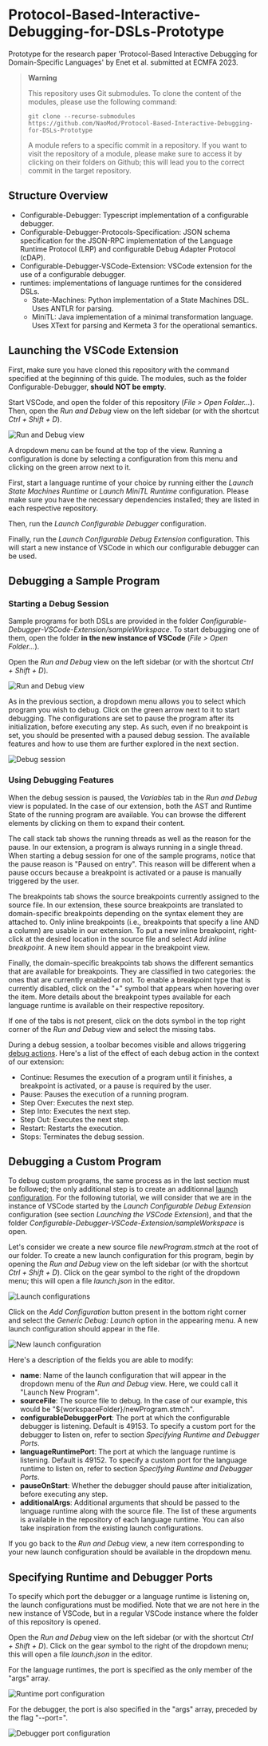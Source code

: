 # Protocol-Based-Interactive-Debugging-for-DSLs-Prototype
Prototype for the research paper 'Protocol-Based Interactive Debugging for Domain-Specific Languages' by Enet et al. submitted at ECMFA 2023.

> **Warning**
> 
> This repository uses Git submodules.
> To clone the content of the modules, please use the following command:
> 
> `git clone --recurse-submodules https://github.com/NaoMod/Protocol-Based-Interactive-Debugging-for-DSLs-Prototype`
>
> A module refers to a specific commit in a repository. If you want to visit the repository of a module, please make sure to access it by clicking on their folders on Github; this will lead you to the correct commit in the target repository.


## Structure Overview

- Configurable-Debugger: Typescript implementation of a configurable debugger.
- Configurable-Debugger-Protocols-Specification: JSON schema specification for the JSON-RPC implementation of the Language Runtime Protocol (LRP) and configurable Debug Adapter Protocol (cDAP).
- Configurable-Debugger-VSCode-Extension: VSCode extension for the use of a configurable debugger.
- runtimes: implementations of language runtimes for the considered DSLs.
  - State-Machines: Python implementation of a State Machines DSL. Uses ANTLR for parsing.
  - MiniTL: Java implementation of a minimal transformation language. Uses XText for parsing and Kermeta 3 for the operational semantics.

## Launching the VSCode Extension

First, make sure you have cloned this repository with the command specified at the beginning of this guide. The modules, such as the folder Configurable-Debugger, **should NOT be empty**.

Start VSCode, and open the folder of this repository (*File > Open Folder...*). Then, open the *Run and Debug* view on the left sidebar (or with the shortcut *Ctrl + Shift + D*).

![Run and Debug view](images/debug_view.png)

A dropdown menu can be found at the top of the view. Running a configuration is done by selecting a configuration from this menu and clicking on the green arrow next to it.

First, start a language runtime of your choice by running either the *Launch State Machines Runtime* or *Launch MiniTL Runtime* configuration. Please make sure you have the necessary dependencies installed; they are listed in each respective repository.

Then, run the *Launch Configurable Debugger* configuration.

Finally, run the *Launch Configurable Debug Extension* configuration. This will start a new instance of VSCode in which our configurable debugger can be used.


## Debugging a Sample Program

### Starting a Debug Session

Sample programs for both DSLs are provided in the folder *Configurable-Debugger-VSCode-Extension/sampleWorkspace*. To start debugging one of them, open the folder **in the new instance of VSCode** (*File > Open Folder...*).

Open the *Run and Debug* view on the left sidebar (or with the shortcut *Ctrl + Shift + D*).

![Run and Debug view](images/configurable_debug_view.png)

As in the previous section, a dropdown menu allows you to select which program you wish to debug. Click on the green arrow next to it to start debugging. The configurations are set to pause the program after its initialization, before executing any step. As such, even if no breakpoint is set, you should be presented with a paused debug session. The available features and how to use them are further explored in the next section.

![Debug session](images/debug_session_annotated.png)


### Using Debugging Features

When the debug session is paused, the *Variables* tab in the *Run and Debug* view is populated. In the case of our extension, both the AST and Runtime State of the running program are available. You can browse the different elements by clicking on them to expand their content.

The call stack tab shows the running threads as well as the reason for the pause. In our extension, a program is always running in a single thread. When starting a debug session for one of the sample programs, notice that the pause reason is "Paused on entry". This reason will be different when a pause occurs because a breakpoint is activated or a pause is manually triggered by the user.

The breakpoints tab shows the source breakpoints currently assigned to the source file. In our extension, these source breakpoints are translated to domain-specific breakpoints depending on the syntax element they are attached to. Only inline breakpoints (i.e., breakpoints that specify a line AND a column) are usable in our extension. To put a new inline breakpoint, right-click at the desired location in the source file and select *Add inline breakpoint*. A new item should appear in the breakpoint view.

Finally, the domain-specific breakpoints tab shows the different semantics that are available for breakpoints. They are classified in two categories: the ones that are currently enabled or not. To enable a breakpoint type that is currently disabled, click on the "+" symbol that appears when hovering over the item. More details about the breakpoint types available for each language runtime is available on their respective repository.

If one of the tabs is not present, click on the dots symbol in the top right corner of the *Run and Debug* view and select the missing tabs.

During a debug session, a toolbar becomes visible and allows triggering [debug actions](https://code.visualstudio.com/Docs/editor/debugging#_debug-actions).
Here's a list of the effect of each debug action in the context of our extension:

- Continue: Resumes the execution of a program until it finishes, a breakpoint is activated, or a pause is required by the user.
- Pause: Pauses the execution of a running program.
- Step Over: Executes the next step.
- Step Into: Executes the next step.
- Step Out: Executes the next step.
- Restart: Restarts the execution.
- Stops: Terminates the debug session.


## Debugging a Custom Program

To debug custom programs, the same process as in the last section must be followed; the only additional step is to create an additionnal [launch configuration](https://code.visualstudio.com/Docs/editor/debugging#_launch-configurations). For the following tutorial, we will consider that we are in the instance of VSCode started by the *Launch Configurable Debug Extension* configuration (see section *Launching the VSCode Extension*), and that the folder *Configurable-Debugger-VSCode-Extension/sampleWorkspace* is open.

Let's consider we create a new source file *newProgram.stmch* at the root of our folder. To create a new launch configuration for this program, begin by opening the *Run and Debug* view on the left sidebar (or with the shortcut *Ctrl + Shift + D*). Click on the gear symbol to the right of the dropdown menu; this will open a file *launch.json* in the editor. 

![Launch configurations](images/launch_json.png)

Click on the *Add Configuration* button present in the bottom right corner and select the *Generic Debug: Launch* option in the appearing menu. A new launch configuration should appear in the file.

![New launch configuration](images/new_configuration.png)

Here's a description of the fields you are able to modify:

- **name**: Name of the launch configuration that will appear in the dropdown menu of the *Run and Debug* view. Here, we could call it "Launch New Program".
- **sourceFile**: The source file to debug. In the case of our example, this would be "${workspaceFolder}/newProgram.stmch".
- **configurableDebuggerPort**: The port at which the configurable debugger is listening. Default is 49153. To specify a custom port for the debugger to listen on, refer to section *Specifying Runtime and Debugger Ports*.
- **languageRuntimePort**: The port at which the language runtime is listening. Default is 49152. To specify a custom port for the language runtime to listen on, refer to section *Specifying Runtime and Debugger Ports*.
- **pauseOnStart**: Whether the debugger should pause after initialization, before executing any step.
- **additionalArgs**: Additional arguments that should be passed to the language runtime along with the source file. The list of these arguments is available in the repository of each language runtime. You can also take inspiration from the existing launch configurations.

If you go back to the *Run and Debug* view, a new item corresponding to your new launch configuration should be available in the dropdown menu.

## Specifying Runtime and Debugger Ports

To specify which port the debugger or a language runtime is listening on, the launch configurations must be modified. Note that we are not here in the new instance of VSCode, but in a regular VSCode instance where the folder of this repository is opened.

Open the *Run and Debug* view on the left sidebar (or with the shortcut *Ctrl + Shift + D*). Click on the gear symbol to the right of the dropdown menu; this will open a file *launch.json* in the editor.

For the language runtimes, the port is specified as the only member of the "args" array.

![Runtime port configuration](images/runtime_port.png)

For the debugger, the port is also specified in the "args" array, preceded by the flag "--port=".

![Debugger port configuration](images/debugger_port.png)